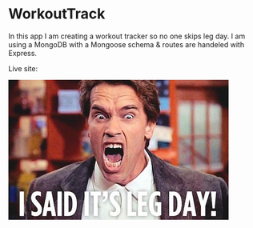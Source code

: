 # WorkoutTrack




In this app I am creating a workout tracker so no one skips leg day. I am using a MongoDB with a Mongoose schema & routes are handeled with Express.

Live site: 

![Image of WorkoutTrack](https://github.com/miadugas/WorkoutTrack/blob/master/leg%20day.jpeg)

